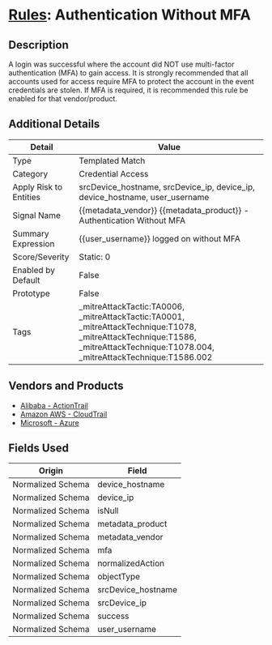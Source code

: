 # [Rules](README.md): Authentication Without MFA

## Description
A login was successful where the account did NOT use multi-factor authentication (MFA) to gain access. It is strongly recommended that all accounts used for access require MFA to protect the account in the event credentials are stolen. If MFA is required, it is recommended this rule be enabled for that vendor/product.

## Additional Details
|Detail|Value|
|----|----|
|Type|Templated Match|
|Category|Credential Access|
|Apply Risk to Entities|srcDevice_hostname, srcDevice_ip, device_ip, device_hostname, user_username|
|Signal Name|{{metadata_vendor}} {{metadata_product}} - Authentication Without MFA|
|Summary Expression|{{user_username}} logged on without MFA|
|Score/Severity|Static: 0|
|Enabled by Default|False|
|Prototype|False|
|Tags|_mitreAttackTactic:TA0006, _mitreAttackTactic:TA0001, _mitreAttackTechnique:T1078, _mitreAttackTechnique:T1586, _mitreAttackTechnique:T1078.004, _mitreAttackTechnique:T1586.002|
## Vendors and Products
- [Alibaba - ActionTrail](../products/79055042-52c8-4998-b201-bd2cd2dbca1f.md)
- [Amazon AWS - CloudTrail](../products/033624b0-218e-4dcb-b93f-0f1fb1806c56.md)
- [Microsoft - Azure](../products/a1225af5-e778-4068-a9a2-47da93d1ff24.md)


## Fields Used

|Origin|Field|
|----|----|
|Normalized Schema|device_hostname|
|Normalized Schema|device_ip|
|Normalized Schema|isNull|
|Normalized Schema|metadata_product|
|Normalized Schema|metadata_vendor|
|Normalized Schema|mfa|
|Normalized Schema|normalizedAction|
|Normalized Schema|objectType|
|Normalized Schema|srcDevice_hostname|
|Normalized Schema|srcDevice_ip|
|Normalized Schema|success|
|Normalized Schema|user_username|


